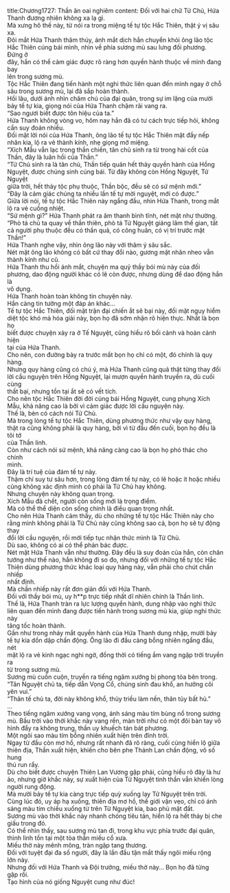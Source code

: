 title:Chương1727: Thần ân oai nghiêm
content:
Đối với hai chữ Tử Chủ, Hứa Thanh đương nhiên không xa lạ gì.<br>Mà xưng hô thế này, từ nói ra trong miệng tế tự tộc Hắc Thiên, thật ý vị sâu<br>xa.<br>Đôi mắt Hứa Thanh thâm thúy, ánh mắt dịch hắn chuyển khỏi ông lão tộc<br>Hắc Thiên cúng bái mình, nhìn về phía sương mù sau lưng đối phương. Đứng ở<br>đây, hắn có thể cảm giác được rõ ràng hơn quyền hành thuộc về mình đang bay<br>lên trong sương mù.<br>Tộc Hắc Thiên đang tiến hành một nghi thức liên quan đến mình ngay ở chỗ<br>sâu trong sương mù, lại đã sắp hoàn thành.<br>Hồi lâu, dưới ánh nhìn chăm chú của đại quân, trong sự im lặng của mười<br>bảy tế tự kia, giọng nói của Hứa Thanh chậm rãi vang ra.<br>“Sao ngươi biết được tôn hiệu của ta.”<br>Hứa Thanh không vòng vo, hôm nay hắn đã có tư cách trực tiếp hỏi, không<br>cần suy đoán nhiều.<br>Đối mặt lời nói của Hứa Thanh, ông lão tế tự tộc Hắc Thiên mặt đầy nếp<br>nhăn kia, lộ ra vẻ thành kính, nhẹ giọng mở miệng.<br>“Xích Mẫu vẫn lạc trong thần chiến, tân chủ sinh ra từ trong hài cốt của<br>Thần, đây là luân hồi của Thần.”<br>“Tử Chủ sinh ra là tân chủ, Thần tiếp quản hết thảy quyền hành của Hồng<br>Nguyệt, được chúng sinh cúng bái. Từ đây không còn Hồng Nguyệt, Tử Nguyệt<br>giữa trời, hết thảy tộc phụ thuộc, Thần bộc, đều sẽ có sứ mệnh mới.”<br>“Đây là cảm giác chúng ta nhiều lần tế tự mời nguyệt, mới có được.”<br>Giữa lời nói, tế tự tộc Hắc Thiên này ngẩng đầu, nhìn Hứa Thanh, trong mắt<br>lộ ra vẻ cuồng nhiệt.<br>“Sứ mệnh gì?” Hứa Thanh phát ra âm thanh bình tĩnh, nét mặt như thường.<br>“Phò tá chủ ta quay về thần thiên, phò tá Tử Nguyệt giáng lâm thế gian, tất<br>cả người phụ thuộc đều có thần quả, có công huân, có vị trí trước mặt Thần!”<br>Hứa Thanh nghe vậy, nhìn ông lão này với thâm ý sâu sắc.<br>Nét mặt ông lão không có bất cứ thay đổi nào, gương mặt nhăn nheo vẫn<br>thành kính như cũ.<br>Hứa Thanh thu hồi ánh mắt, chuyện ma quỷ thầy bói mù này của đối<br>phương, dao động người khác có lẽ còn được, nhưng dùng để dao động hắn là<br>vô dụng.<br>Hứa Thanh hoàn toàn không tin chuyện này.<br>Hắn càng tin tưởng một đáp án khác…<br>Tế tự tộc Hắc Thiên, đối mặt trận đại chiến ắt sẽ bại này, đối mặt nguy hiểm<br>diệt tộc khó mà hóa giải này, bọn họ đã sớm nhận rõ hiện thực. Nhất là bọn họ<br>biết được chuyện xảy ra ở Tế Nguyệt, cũng hiểu rõ bối cảnh và hoàn cảnh hiện<br>tại của Hứa Thanh.<br>Cho nên, con đường bày ra trước mắt bọn họ chỉ có một, đó chính là quy<br>hàng.<br>Nhưng quy hàng cũng có chú ý, mà Hứa Thanh cũng quả thật từng thay đổi<br>lời cầu nguyện trên Hồng Nguyệt, lại mượn quyền hành truyền ra, dù cuối cùng<br>thất bại, nhưng tồn tại ắt sẽ có vết tích.<br>Cho nên tộc Hắc Thiên đời đời cúng bái Hồng Nguyệt, cung phụng Xích<br>Mẫu, khả năng cao là bởi vì cảm giác được lời cầu nguyện này.<br>Thế là, bèn có cách nói Tử Chủ.<br>Mà trong lòng tế tự tộc Hắc Thiên, dùng phương thức như vậy quy hàng,<br>thật ra cũng không phải là quy hàng, bởi vì từ đầu đến cuối, bọn họ đều là tôi tớ<br>của Thần linh.<br>Còn như cách nói sứ mệnh, khả năng càng cao là bọn họ phó thác cho chính<br>mình.<br>Đây là trí tuệ của đám tế tự này.<br>Thậm chí suy tư sâu hơn, trong lòng đám tế tự này, có lẽ hoặc ít hoặc nhiều<br>cũng không xác định mình có phải là Tử Chủ hay không.<br>Nhưng chuyện này không quan trọng.<br>Xích Mẫu đã chết, người còn sống mới là trọng điểm.<br>Mà có thể thể diện còn sống chính là điều quan trọng nhất.<br>Cho nên Hứa Thanh cảm thấy, dù cho những tế tự tộc Hắc Thiên này cho<br>rằng mình không phải là Tử Chủ này cũng không sao cả, bọn họ sẽ tự động thay<br>đổi lời cầu nguyện, rồi mới tiếp tục nhận thức mình là Tử Chủ.<br>Dù sao, không có ai có thể phản bác được.<br>Nét mặt Hứa Thanh vẫn như thường. Đây đều là suy đoán của hắn, còn chân<br>tướng như thế nào, hắn không đi so đo, nhưng đối với những tế tự tộc Hắc<br>Thiên dùng phương thức khác loại quy hàng này, vẫn phải cho chút chấn nhiếp<br>nhất định.<br>Mà chấn nhiếp này rất đơn giản đối với Hứa Thanh.<br>Đối với thầy bói mù, uy h**p trực tiếp nhất dĩ nhiên chính là Thần linh.<br>Thế là, Hứa Thanh tràn ra lực lượng quyền hành, dung nhập vào nghi thức<br>liên quan đến mình đang được tiến hành trong sương mù kia, giúp nghi thức này<br>tăng tốc hoàn thành.<br>Gần như trong nháy mắt quyền hành của Hứa Thanh dung nhập, mười bảy<br>tế tự kia dồn dập chấn động. Ông lão đi đầu càng bỗng nhiên ngẩng đầu, nét<br>mặt lộ ra vẻ kinh ngạc nghi ngờ, đồng thời có tiếng ầm vang ngập trời truyền ra<br>từ trong sương mù.<br>Sương mù cuồn cuộn, truyền ra tiếng ngâm xướng bị phong tỏa bên trong.<br>“Tân Nguyệt chủ ta, tiếp dẫn Vọng Cổ, chúng sinh đau khổ, an hưởng cõi<br>yên vui.”<br>“Thân tế chủ ta, đời này không khổ, thủy triều làm nền, thân tủy bất hủ.”<br>…<br>Theo tiếng ngâm xướng vang vọng, ánh sáng màu tím bùng nổ trong sương<br>mù. Bầu trời vào thời khắc này vang rền, màn trời như có một đôi bàn tay vô<br>hình đẩy ra không trung, thần uy khuếch tán bát phương.<br>Một ngôi sao màu tím bỗng nhiên xuất hiện trên đỉnh trời.<br>Ngay từ đầu còn mơ hồ, nhưng rất nhanh đã rõ ràng, cuối cùng hiển lộ giữa<br>thiên địa, Thần xuất hiện, khiến cho bên phe Thánh Lan chấn động, vô số hung<br>thú run rẩy.<br>Dù cho biết được chuyện Thiên Lan Vương gặp phải, cũng hiểu rõ đây là hư<br>ảo, nhưng giờ khắc này, sự xuất hiện của Tử Nguyệt tinh thần vẫn khiến lòng<br>người rung động.<br>Mà mười bảy tế tự kia càng trực tiếp quỳ xuống lạy Tử Nguyệt trên trời.<br>Cùng lúc đó, uy áp hạ xuống, thiên địa mơ hồ, thế giới vặn vẹo, chỉ có ánh<br>sáng màu tím chiếu xuống từ trên Tử Nguyệt kia, bao phủ mặt đất.<br>Sương mù vào thời khắc này nhanh chóng tiêu tán, hiển lộ ra hết thảy bị che<br>giấu trong đó.<br>Có thể nhìn thấy, sau sương mù tan đi, trong khu vực phía trước đại quân,<br>thình lình tồn tại một tòa thần miếu cổ xưa.<br>Miếu thờ này mênh mông, tràn ngập tang thương.<br>Đối với tuyệt đại đa số người, đây là lần đầu tận mắt thấy ngôi miếu rộng<br>lớn này.<br>Nhưng đối với Hứa Thanh và Đội trưởng, miếu thờ này… Bọn họ đã từng<br>gặp rồi.<br>Tạo hình của nó giống Nguyệt cung như đúc!